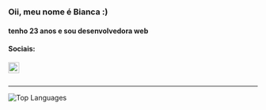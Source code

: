 ### Oii, meu nome é Bianca :)

#### tenho 23 anos e sou desenvolvedora web

#### Sociais:

[<img align="left" alt="LinkedIn" width="22px" src="https://cdn.jsdelivr.net/npm/simple-icons@v3/icons/linkedin.svg" />][linkedin]

<br>
<br>

---

<img align="left" alt="Top Languages" src="https://github-readme-stats.vercel.app/api/top-langs/?username=bmCavalcanti&theme=material-palenight" />

[linkedin]: https://www.linkedin.com/in/bmCavalcanti/
